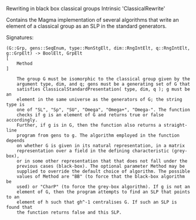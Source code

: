 Rewriting in black box classical groups
Intrinsic 'ClassicalRewrite'

Contains the Magma implementation of several algorithms that write an element of a classical group as an SLP in the standard
generators.

Signatures:

    (G::Grp, gens::SeqEnum, type::MonStgElt, dim::RngIntElt, q::RngIntElt, 
    g::GrpElt) -> BoolElt, GrpElt
    [
        Method
    ]

        The group G must be isomorphic to the classical group given by the 
        argument type, dim, and q; gens must be a generating set of G that 
        satisfies ClassicalStandardPresentation( type, dim, q ); g must be an 
        element in the same universe as the generators of G; the string type is 
        one of "SL", "Sp", "SU", "Omega", "Omega+", "Omega-". The function 
        checks if g is an element of G and returns true or false accordingly. 
        Further, if g is in G, then the function also returns a straight-line 
        program from gens to g. The algorithm employed in the function depends 
        on whether G is given in its natural representation, in a matrix 
        representation over a field in the defining characteristic (grey-box), 
        or in some other representation that that does not fall under the 
        previous cases (black-box). The optional parameter Method may be 
        supplied to override the default choice of algorithm. The possible 
        values of Method are "BB" (to force that the black-box algorithm be 
        used) or "CharP" (to force the grey-box algorithm). If g is not an 
        element of G, then the program attempts to find an SLP that points to an
        element of h such that gh^-1 centralises G. If such an SLP is found that
        the function returns false and this SLP.

